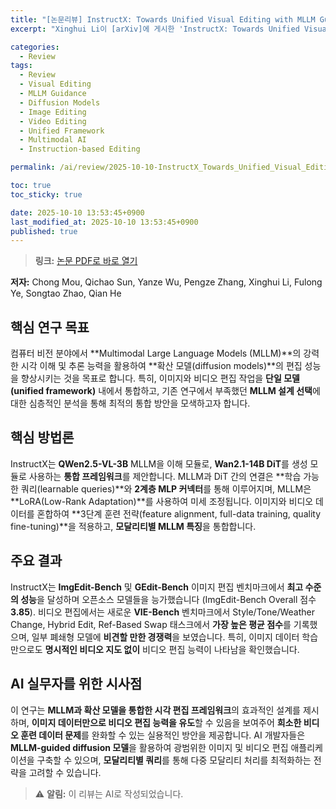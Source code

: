 ```yaml
---
title: "[논문리뷰] InstructX: Towards Unified Visual Editing with MLLM Guidance"
excerpt: "Xinghui Li이 [arXiv]에 게시한 'InstructX: Towards Unified Visual Editing with MLLM Guidance' 논문에 대한 자세한 리뷰입니다."

categories:
  - Review
tags:
  - Review
  - Visual Editing
  - MLLM Guidance
  - Diffusion Models
  - Image Editing
  - Video Editing
  - Unified Framework
  - Multimodal AI
  - Instruction-based Editing

permalink: /ai/review/2025-10-10-InstructX_Towards_Unified_Visual_Editing_with_MLLM_Guidance/

toc: true
toc_sticky: true

date: 2025-10-10 13:53:45+0900
last_modified_at: 2025-10-10 13:53:45+0900
published: true
---
```

> **링크:** [논문 PDF로 바로 열기](https://arxiv.org/abs/2510.08485)

**저자:** Chong Mou, Qichao Sun, Yanze Wu, Pengze Zhang, Xinghui Li, Fulong Ye, Songtao Zhao, Qian He



## 핵심 연구 목표
컴퓨터 비전 분야에서 **Multimodal Large Language Models (MLLM)**의 강력한 시각 이해 및 추론 능력을 활용하여 **확산 모델(diffusion models)**의 편집 성능을 향상시키는 것을 목표로 합니다. 특히, 이미지와 비디오 편집 작업을 **단일 모델(unified framework)** 내에서 통합하고, 기존 연구에서 부족했던 **MLLM 설계 선택**에 대한 심층적인 분석을 통해 최적의 통합 방안을 모색하고자 합니다.

## 핵심 방법론
InstructX는 **QWen2.5-VL-3B** MLLM을 이해 모듈로, **Wan2.1-14B DiT**를 생성 모듈로 사용하는 **통합 프레임워크**를 제안합니다. MLLM과 DiT 간의 연결은 **학습 가능한 쿼리(learnable queries)**와 **2계층 MLP 커넥터**를 통해 이루어지며, MLLM은 **LoRA(Low-Rank Adaptation)**를 사용하여 미세 조정됩니다. 이미지와 비디오 데이터를 혼합하여 **3단계 훈련 전략(feature alignment, full-data training, quality fine-tuning)**을 적용하고, **모달리티별 MLLM 특징**을 통합합니다.

## 주요 결과
InstructX는 **ImgEdit-Bench** 및 **GEdit-Bench** 이미지 편집 벤치마크에서 **최고 수준의 성능**을 달성하며 오픈소스 모델들을 능가했습니다 (ImgEdit-Bench Overall 점수 **3.85**). 비디오 편집에서는 새로운 **VIE-Bench** 벤치마크에서 Style/Tone/Weather Change, Hybrid Edit, Ref-Based Swap 태스크에서 **가장 높은 평균 점수**를 기록했으며, 일부 폐쇄형 모델에 **비견할 만한 경쟁력**을 보였습니다. 특히, 이미지 데이터 학습만으로도 **명시적인 비디오 지도 없이** 비디오 편집 능력이 나타남을 확인했습니다.

## AI 실무자를 위한 시사점
이 연구는 **MLLM과 확산 모델을 통합한 시각 편집 프레임워크**의 효과적인 설계를 제시하며, **이미지 데이터만으로 비디오 편집 능력을 유도**할 수 있음을 보여주어 **희소한 비디오 훈련 데이터 문제**를 완화할 수 있는 실용적인 방안을 제공합니다. AI 개발자들은 **MLLM-guided diffusion 모델**을 활용하여 광범위한 이미지 및 비디오 편집 애플리케이션을 구축할 수 있으며, **모달리티별 쿼리**를 통해 다중 모달리티 처리를 최적화하는 전략을 고려할 수 있습니다.

> ⚠️ **알림:** 이 리뷰는 AI로 작성되었습니다.